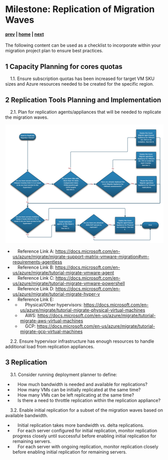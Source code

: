 # Milestone: Replication of Migration Waves

#### [prev](./landingzone.md) | [home](./welcome.md)  | [next](./testing.md)

The following content can be used as a checklist to incorporate within your migration project plan to ensure best practices.

## **1 Capacity Planning for cores quotas** 

&nbsp;&nbsp;&nbsp;&nbsp;1.1\. Ensure subscription quotas has been increased for target VM SKU sizes and Azure resources needed to be created for the specific region.

## **2 Replication Tools Planning and Implementation** 
&nbsp;&nbsp;&nbsp;&nbsp;2.1\.  Plan for replication agents/appliances that will be needed to replicate the migration waves. 

![Concept Diagram](https://github.com/Azure/fta-liftandshift-dcmigration/blob/main/png/replication-workflow.PNG)

- &nbsp;&nbsp;&nbsp;&nbsp;Reference Link A: https://docs.microsoft.com/en-us/azure/migrate/migrate-support-matrix-vmware-migration#vm-requirements-agentless
- &nbsp;&nbsp;&nbsp;&nbsp;Reference Link B: https://docs.microsoft.com/en-us/azure/migrate/tutorial-migrate-vmware-agent
- &nbsp;&nbsp;&nbsp;&nbsp;Reference Link C: https://docs.microsoft.com/en-us/azure/migrate/tutorial-migrate-vmware-powershell
- &nbsp;&nbsp;&nbsp;&nbsp;Reference Link D: https://docs.microsoft.com/en-us/azure/migrate/tutorial-migrate-hyper-v
- &nbsp;&nbsp;&nbsp;&nbsp;Reference Link E: 
    - &nbsp;&nbsp;&nbsp;&nbsp;Physical/Other hypervisors: https://docs.microsoft.com/en-us/azure/migrate/tutorial-migrate-physical-virtual-machines
    - &nbsp;&nbsp;&nbsp;&nbsp;AWS: https://docs.microsoft.com/en-us/azure/migrate/tutorial-migrate-aws-virtual-machines
    - &nbsp;&nbsp;&nbsp;&nbsp;GCP: https://docs.microsoft.com/en-us/azure/migrate/tutorial-migrate-gcp-virtual-machines

&nbsp;&nbsp;&nbsp;&nbsp;2.2\. Ensure hypervisor infrastructure has enough resources to handle additional load from replication appliances.

## **3 Replication** 

&nbsp;&nbsp;&nbsp;&nbsp;3.1\. Consider running deployment planner to define:

- &nbsp;&nbsp;&nbsp;&nbsp;How much bandwidth is needed and available for replications?
- &nbsp;&nbsp;&nbsp;&nbsp;How many VMs can be initially replicated at the same time?
- &nbsp;&nbsp;&nbsp;&nbsp;How many VMs can be left replicating at the same time?
- &nbsp;&nbsp;&nbsp;&nbsp;Is there a need to throttle replication within the replication appliance?

&nbsp;&nbsp;&nbsp;&nbsp;3.2\. Enable initial replication for a subset of the migration waves based on available bandwidth.
- &nbsp;&nbsp;&nbsp;&nbsp;Initial replication takes more bandwidth vs. delta replications.
- &nbsp;&nbsp;&nbsp;&nbsp;For each server configured for initial replication, monitor replication progress closely until successful before enabling initial replication for remaining servers.
- &nbsp;&nbsp;&nbsp;&nbsp;For each server with ongoing replication, monitor replication closely before enabling initial replication for remaining servers.
